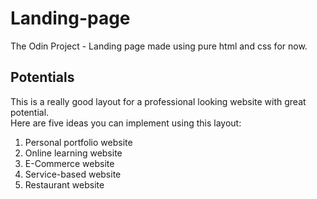 # Landing-page
  
The Odin Project - Landing page
made using pure html and css for now.  

## Potentials

This is a really good layout for a professional looking website with great potential.  
Here are five ideas you can implement using this layout:

1. Personal portfolio website
2. Online learning website
3. E-Commerce website
4. Service-based website
5. Restaurant website


